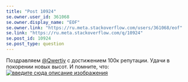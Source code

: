 ```yaml
---
title: "Post 10924"
se.owner.user_id: 361068
se.owner.display_name: "EOF"
se.owner.link: "https://ru.meta.stackoverflow.com/users/361068/eof"
se.link: "https://ru.meta.stackoverflow.com/q/10924"
se.post_id: 10924
se.post_type: question
---
```

<p>Поздравляем <a href="https://ru.stackoverflow.com/users/178988/qwertiy">@Qwertiy</a> с достижением 100к репутации. Удачи в покорении новых высот. И помните, что:<br />
<a href="https://i.stack.imgur.com/sRAuV.jpg" rel="nofollow noreferrer"><img src="https://i.stack.imgur.com/sRAuV.jpg" alt="введите сюда описание изображения" /></a></p>
